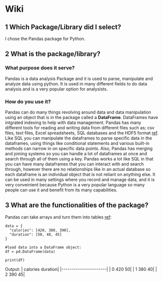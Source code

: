# Wiki

## 1 Which Package/Library did I select?
I chose the Pandas package for Python. 
## 2 What is the package/library?
### What purpose does it serve?
Pandas is a data analysis Package and it is used to parse, manipulate and analyze data using python. It is used in many different fields to do data analysis and is a very popular option for analysists. 
### How do you use it?
Pandas can do many things revolving around data and data manipulation using an object that is in the package called a **DataFrame**. DataFrames have intgrated indexing to help with data management. Pandas has many different tools for reading and writing data from different files such as; csv files, text files, Excel spreadsheets, SQL databases and the HDF5 format [ref](https://pandas.pydata.org/about/). Like SQL you can manipulate the dataframes to parse specific data in the dataframes, using things like conditional statements and various built-in methods can narrow in on specific data points. Also, Pandas has merging and joining systems so you can handle a lot of dataframes at once and search through all of them using a key. Pandas works a lot like SQL in that you can have many dataframes that you can interact with and search through, however there are no relationships like in an actual database so each dataframe is an individual object that is not reliant on anything else. It can be used in many settings where you record and manage data, and it is very conveinient because Python is a very popular language so many people can use it and benefit from its many capabilities. 

## 3 What are the functionalities of the package?
Pandas can take arrays and turn them into tables [ref](https://www.w3schools.com/python/pandas/pandas_dataframes.asp): 
```
data = {
  "calories": [420, 380, 390],
  "duration": [50, 40, 45]
}

#load data into a DataFrame object:
df = pd.DataFrame(data)

print(df)
```
Output: 
|     calories  duration|
|-----------------------|
|  0       420        50|
|  1       380        40|
|  2       390        45|
